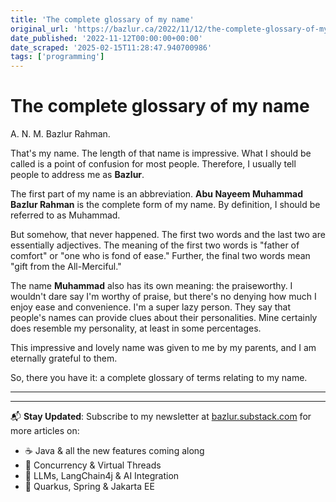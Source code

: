 ```yaml
---
title: 'The complete glossary of my name'
original_url: 'https://bazlur.ca/2022/11/12/the-complete-glossary-of-my-name/'
date_published: '2022-11-12T00:00:00+00:00'
date_scraped: '2025-02-15T11:28:47.940700986'
tags: ['programming']
---
```


The complete glossary of my name
================================

A. N. M. Bazlur Rahman.

That's my name. The length of that name is impressive. What I should be called is a point of confusion for most people. Therefore, I usually tell people to address me as **Bazlur**.

The first part of my name is an abbreviation. **Abu Nayeem Muhammad Bazlur Rahman** is the complete form of my name. By definition, I should be referred to as Muhammad.

But somehow, that never happened. The first two words and the last two are essentially adjectives. The meaning of the first two words is "father of comfort" or "one who is fond of ease." Further, the final two words mean "gift from the All-Merciful."

The name **Muhammad** also has its own meaning: the praiseworthy. I wouldn't dare say I'm worthy of praise, but there's no denying how much I enjoy ease and convenience. I'm a super lazy person. They say that people's names can provide clues about their personalities. Mine certainly does resemble my personality, at least in some percentages.

This impressive and lovely name was given to me by my parents, and I am eternally grateful to them.

So, there you have it: a complete glossary of terms relating to my name.  

*** ** * ** ***

---

📬 **Stay Updated**: Subscribe to my newsletter at [bazlur.substack.com](https://bazlur.substack.com/) for more articles on:
- ☕ Java & all the new features coming along
- 🧵 Concurrency & Virtual Threads
- 🧠 LLMs, LangChain4j & AI Integration
- 🚀 Quarkus, Spring & Jakarta EE
